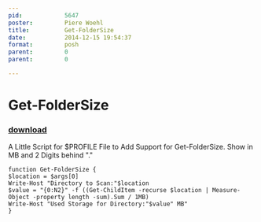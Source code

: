 ```yaml
---
pid:            5647
poster:         Piere Woehl
title:          Get-FolderSize
date:           2014-12-15 19:54:37
format:         posh
parent:         0
parent:         0

---
```


# Get-FolderSize

### [download](5647.ps1)

A Little Script for $PROFILE File to Add Support for Get-FolderSize.
Show in MB and 2 Digits behind "."

```posh
function Get-FolderSize {
$location = $args[0]
Write-Host "Directory to Scan:"$location
$value = "{0:N2}" -f ((Get-ChildItem -recurse $location | Measure-Object -property length -sum).Sum / 1MB)
Write-Host "Used Storage for Directory:"$value" MB"
}
```
